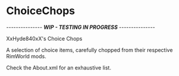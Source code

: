 # ChoiceChops

--------------- **_WIP - TESTING IN PROGRESS_** ---------------

XxHyde840xX's Choice Chops

A selection of choice items, carefully chopped from their respective RimWorld mods.

Check the About.xml for an exhaustive list.

<!-- 

=============================================================================================================================
|     This work is licensed under the Creative Commons Attribution-NonCommercial-ShareAlike 4.0 International License.      |
|              To view a copy of this license, visit http://creativecommons.org/licenses/by-nc-sa/4.0/                      |
|                  or send a letter to Creative Commons, PO Box 1866, Mountain View, CA 94042, USA.                         |
=============================================================================================================================

-->
